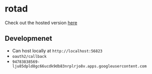 # rotad

Check out the hosted version [here](https://tommilligan.github.io/rotad/)

## Developmenet

- Can host locally at `http://localhost:56823`
- `oauth2/callback`
- `94783838569-lju85dpld8gc66ucdk9db83nrplrjo8v.apps.googleusercontent.com`
